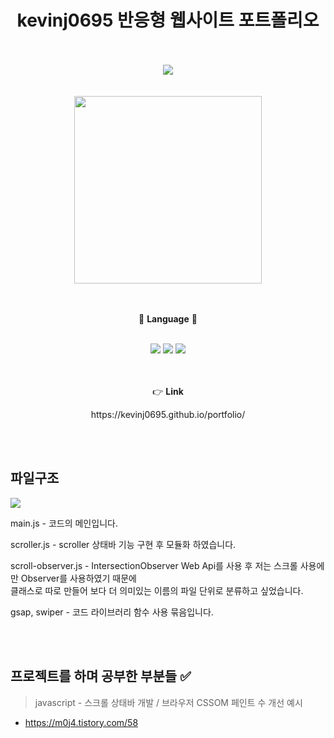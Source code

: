 <h1 align="center">kevinj0695 반응형 웹사이트 포트폴리오</h1> <br><br>

<div align="center">
  <img src="https://capsule-render.vercel.app/api?type=soft&color=auto&height=200&section=header&text=Kevinj0695%20Portfolio&fontSize=70&animation=twinkling" />
</div>
<br><br>
<div align="center">
  <img src="https://user-images.githubusercontent.com/78401891/230752888-18c68b3f-87ed-44d2-87c6-221081191591.gif"
       width="300px">
</div>
<br><br>
<p align="center">📖 <b>Language</b> 📖</p> <br>
<div align="center">
  <img src="https://img.shields.io/badge/HTML-orange?style=for-the-badge&logo=html5&logoColor=white">
  <img src="https://img.shields.io/badge/CSS-blue?style=for-the-badge&logo=css3&logoColor=white">
  <img src="https://img.shields.io/badge/Javascript-yellow?style=for-the-badge&logo=javascript&logoColor=white">
</div>
<br><br>
<p align="center">👉 <b>Link</b></p>
<p align="center">https://kevinj0695.github.io/portfolio/</p> <br><br>

<h2>파일구조</h2>
<img src="https://user-images.githubusercontent.com/78401891/230753181-e82a3e9e-b539-427f-81d7-c3c5fc376703.png">
<p>main.js - 코드의 메인입니다.</p>
<p>scroller.js - scroller 상태바 기능 구현 후 모듈화 하였습니다.</p>
<p>scroll-observer.js - IntersectionObserver Web Api를 사용 후 저는 스크롤 사용에만 Observer를 사용하였기 때문에<br>
클래스로 따로 만들어 보다 더 의미있는 이름의 파일 단위로 분류하고 싶었습니다.</p>
<p>gsap, swiper - 코드 라이브러리 함수 사용 묶음입니다.</p> <br><br>

<h2>프로젝트를 하며 공부한 부분들 ✅</h2>

> javascript - 스크롤 상태바 개발 / 브라우저 CSSOM 페인트 수 개선 예시 <br>
- https://m0j4.tistory.com/58
</p>
